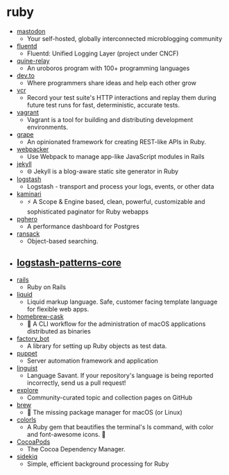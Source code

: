 # ruby
- [mastodon](https://github.com/tootsuite/mastodon)
  - Your self-hosted, globally interconnected microblogging community
- [fluentd](https://github.com/fluent/fluentd)
  - Fluentd: Unified Logging Layer (project under CNCF)
- [quine-relay](https://github.com/mame/quine-relay)
  - An uroboros program with 100+ programming languages
- [dev.to](https://github.com/thepracticaldev/dev.to)
  - Where programmers share ideas and help each other grow
- [vcr](https://github.com/vcr/vcr)
  - Record your test suite's HTTP interactions and replay them during future test runs for fast, deterministic, accurate tests.
- [vagrant](https://github.com/hashicorp/vagrant)
  - Vagrant is a tool for building and distributing development environments.
- [grape](https://github.com/ruby-grape/grape)
  - An opinionated framework for creating REST-like APIs in Ruby.
- [webpacker](https://github.com/rails/webpacker)
  - Use Webpack to manage app-like JavaScript modules in Rails
- [jekyll](https://github.com/jekyll/jekyll)
  - 🌐 Jekyll is a blog-aware static site generator in Ruby
- [logstash](https://github.com/elastic/logstash)
  - Logstash - transport and process your logs, events, or other data
- [kaminari](https://github.com/kaminari/kaminari)
  - ⚡ A Scope & Engine based, clean, powerful, customizable and sophisticated paginator for Ruby webapps
- [pghero](https://github.com/ankane/pghero)
  - A performance dashboard for Postgres
- [ransack](https://github.com/activerecord-hackery/ransack)
  - Object-based searching.
- [logstash-patterns-core](https://github.com/logstash-plugins/logstash-patterns-core)
  - 
- [rails](https://github.com/rails/rails)
  - Ruby on Rails
- [liquid](https://github.com/Shopify/liquid)
  - Liquid markup language. Safe, customer facing template language for flexible web apps.
- [homebrew-cask](https://github.com/Homebrew/homebrew-cask)
  - 🍻 A CLI workflow for the administration of macOS applications distributed as binaries
- [factory_bot](https://github.com/thoughtbot/factory_bot)
  - A library for setting up Ruby objects as test data.
- [puppet](https://github.com/puppetlabs/puppet)
  - Server automation framework and application
- [linguist](https://github.com/github/linguist)
  - Language Savant. If your repository's language is being reported incorrectly, send us a pull request!
- [explore](https://github.com/github/explore)
  - Community-curated topic and collection pages on GitHub
- [brew](https://github.com/Homebrew/brew)
  - 🍺 The missing package manager for macOS (or Linux)
- [colorls](https://github.com/athityakumar/colorls)
  - A Ruby gem that beautifies the terminal's ls command, with color and font-awesome icons. 🎉
- [CocoaPods](https://github.com/CocoaPods/CocoaPods)
  - The Cocoa Dependency Manager.
- [sidekiq](https://github.com/mperham/sidekiq)
  - Simple, efficient background processing for Ruby

